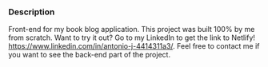 ### Description

Front-end for my book blog application. This project was built 100% by me from scratch. Want to try it out? Go to my LinkedIn
to get the link to Netlify! https://www.linkedin.com/in/antonio-j-4414311a3/. Feel free to contact me if you want to see the back-end part of the project.
